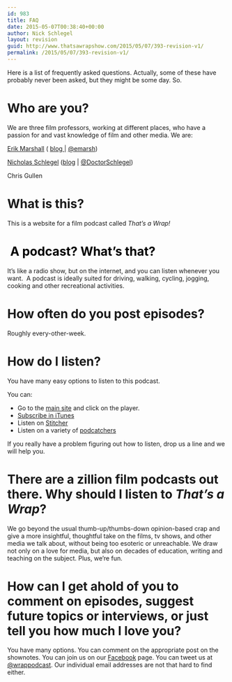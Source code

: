 ```yaml
---
id: 983
title: FAQ
date: 2015-05-07T00:38:40+00:00
author: Nick Schlegel
layout: revision
guid: http://www.thatsawrapshow.com/2015/05/07/393-revision-v1/
permalink: /2015/05/07/393-revision-v1/
---
```

Here is a list of frequently asked questions. Actually, some of these have probably never been asked, but they might be some day. So.

# Who are you?

We are three film professors, working at different places, who have a passion for and vast knowledge of film and other media. We are:

[Erik Marshall](http://www.erikmarshall.net) ( [blog ](http://www.erikmarshall.net/blog)| [@emarsh](http://www.twitter.com/emarsh))

<a href="http://nick.gstreetmedia.com/courses/" target="_blank">Nicholas Schlegel</a> (<a href="http://doctornick.net" target="_blank">blog</a> | <a href="https://twitter.com/DoctorSchlegel" target="_blank">@DoctorSchlegel</a>)

Chris Gullen

# **What is this?**

This is a website for a film podcast called _That&#8217;s a Wrap!_

# <span style="color: #000000; font-weight: bold;"> A podcast? What&#8217;s that?</span>

It&#8217;s like a radio show, but on the internet, and you can listen whenever you want.  A podcast is ideally suited for driving, walking, cycling, jogging, cooking and other recreational activities.

# How often do you post episodes?

Roughly every-other-week.

# How do I listen?

You have many easy options to listen to this podcast.

You can:

  * Go to the [main site](http://www.thatsawrap.com) and click on the player.
  * [Subscribe in iTunes](http://click.linksynergy.com/fs-bin/stat?id=xb/l*jUH5Ow&offerid=146261&type=3&subid=0&tmpid=1826&RD_PARM1=https%253A%252F%252Fitunes.apple.com%252Fus%252Fpodcast%252Fthats-a-wrap!%252Fid638015669%253Fmt%253D2%2526uo%253D4%2526partnerId%253D30)
  * Listen on [Stitcher](http://www.stitcher.com/s?eid=25854456&refid=stpr)
  * Listen on a variety of [podcatchers](https://en.wikipedia.org/wiki/List_of_podcatchers)

If you really have a problem figuring out how to listen, drop us a line and we will help you.

# There are a zillion film podcasts out there. Why should I listen to _That&#8217;s a Wrap_?

We go beyond the usual thumb-up/thumbs-down opinion-based crap and give a more insightful, thoughtful take on the films, tv shows, and other media we talk about, without being too esoteric or unreachable. We draw not only on a love for media, but also on decades of education, writing and teaching on the subject. Plus, we&#8217;re fun.

# How can I get ahold of you to comment on episodes, suggest future topics or interviews, or just tell you how much I love you?

You have many options. You can comment on the appropriate post on the shownotes. You can join us on our <a href="https://www.facebook.com/thatsawrappodcast?" target="_blank">Facebook</a> page. You can tweet us at [@wrappodcast](http://www.twitter.com/wrappodcast). Our individual email addresses are not that hard to find either.

&nbsp;

&nbsp;